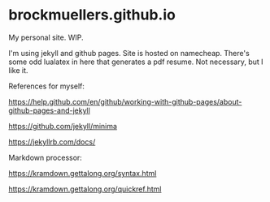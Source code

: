 # brockmuellers.github.io
My personal site. WIP.

I'm using jekyll and github pages. Site is hosted on namecheap. There's some odd lualatex in here that generates a pdf resume. Not necessary, but I like it.

References for myself:

https://help.github.com/en/github/working-with-github-pages/about-github-pages-and-jekyll

https://github.com/jekyll/minima

https://jekyllrb.com/docs/

Markdown processor:

https://kramdown.gettalong.org/syntax.html

https://kramdown.gettalong.org/quickref.html
